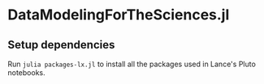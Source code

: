 # DataModelingForTheSciences.jl
## Setup dependencies
Run `julia packages-lx.jl` to install all the packages used in Lance's Pluto notebooks.
